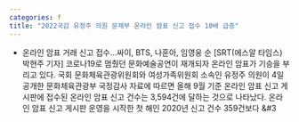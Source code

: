 ```yaml
---
categories: f
title: "2022국감 유정주 의원 문체부 온라인 암표 신고 접수 10배 급증"
---
```

- 온라인 암표 거래 신고 접수&hellip;싸이, BTS, 나훈아, 임영웅 순 [SRT(에스알 타임스) 박현주 기자] 코로나19로 멈췄던 문화예술공연이 재개되자 온라인 암표가 기승을 부리고 있다. &#8203;국회 문화체육관광위원회와 여성가족위원회 소속인 유정주 의원이 4일 공개한 문화체육관광부 국정감사 자료에 따르면 올해 9월 기준 온라인 암표 신고 게시판에 접수된 온라인 암표 신고 건수는 3,594건에 달하는 것으로 나타났다. &#8203;온라인 암표 신고 게시판 운영을 시작한 첫 해인 2020년 신고 건수 359건보다 &#3